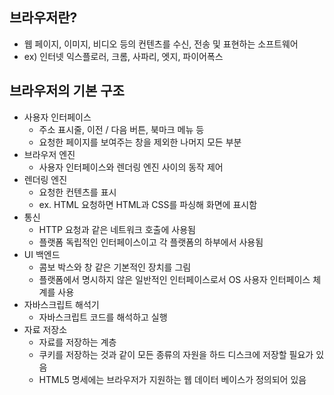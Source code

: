 ## 브라우저란?

- 웹 페이지, 이미지, 비디오 등의 컨텐츠를 수신, 전송 및 표현하는 소프트웨어
- ex) 인터넷 익스플로러, 크롬, 사파리, 엣지, 파이어폭스

## 브라우저의 기본 구조

- 사용자 인터페이스
  - 주소 표시줄, 이전 / 다음 버튼, 북마크 메뉴 등
  - 요청한 페이지를 보여주는 창을 제외한 나머지 모든 부분
- 브라우저 엔진
  - 사용자 인터페이스와 렌더링 엔진 사이의 동작 제어
- 렌더링 엔진
  - 요청한 컨텐츠를 표시
  - ex. HTML 요청하면 HTML과 CSS를 파싱해 화면에 표시함
- 통신
  - HTTP 요청과 같은 네트워크 호출에 사용됨
  - 플랫폼 독립적인 인터페이스이고 각 플랫폼의 하부에서 사용됨
- UI 백엔드
  - 콤보 박스와 창 같은 기본적인 장치를 그림
  - 플랫폼에서 명시하지 않은 일반적인 인터페이스로서 OS 사용자 인터페이스 체계를 사용
- 자바스크립트 해석기
  - 자바스크립트 코드를 해석하고 실행
- 자료 저장소
  - 자료를 저장하는 계층
  - 쿠키를 저장하는 것과 같이 모든 종류의 자원을 하드 디스크에 저장할 필요가 있음
  - HTML5 명세에는 브라우저가 지원하는 웹 데이터 베이스가 정의되어 있음
